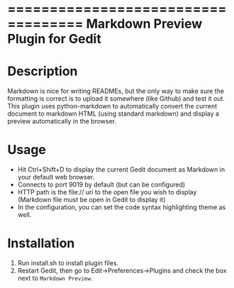 ===================================
Markdown Preview Plugin for Gedit
===================================

Description
===========

Markdown is nice for writing READMEs, but the only way to make sure the
formatting is correct is to upload it somewhere (like Github) and test
it out. This plugin uses python-markdown to automatically convert the
current document to markdown HTML (using standard markdown) and display
a preview automatically in the browser.

Usage
========

* Hit Ctrl+Shift+D to display the current Gedit document as Markdown in
  your default web browser.
* Connects to port 9019 by default (but can be configured)
* HTTP path is the file:// uri to the open file you wish to display (Markdown
  file must be open in Gedit to display it)
* In the configuration, you can set the code syntax highlighting theme
  as well.

Installation
============

1. Run install.sh to install plugin files.
2. Restart Gedit, then go to Edit->Preferences->Plugins and check the box next
  to `Markdown Preview`.
